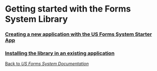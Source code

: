 # Getting started with the Forms System Library

### [Creating a new application with the US Forms System Starter App](getting-started/creating-a-new-application-with-the-us-forms-system-starter-app.md)

### [Installing the library in an existing application](getting-started/installing-the-library-in-an-existing-application.md)

[Back to *US Forms System Documentation*](/docs/README.md)
